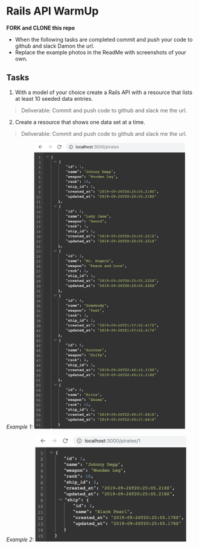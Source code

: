 # Rails API WarmUp

**FORK and CLONE this repo**

 - When the following tasks are completed commit and push your code to github and slack Damon the url.
 - Replace the example photos in the ReadMe with screenshots of your own.
 
## Tasks

1. With a model of your choice create a Rails API with a resource that lists at least 10 seeded data entries. 
  > Deliverable: Commit and push code to github and slack me the url. 
  
2. Create a resource that shows one data set at a time. 
  > Deliverable: Commit and push code to github and slack me the url.  
  
  *Example 1:* <img src="index.png" width="400" alt="/pirates">
  
  *Example 2:* <img src="show.png" width="400" alt="/pirates/:id">


